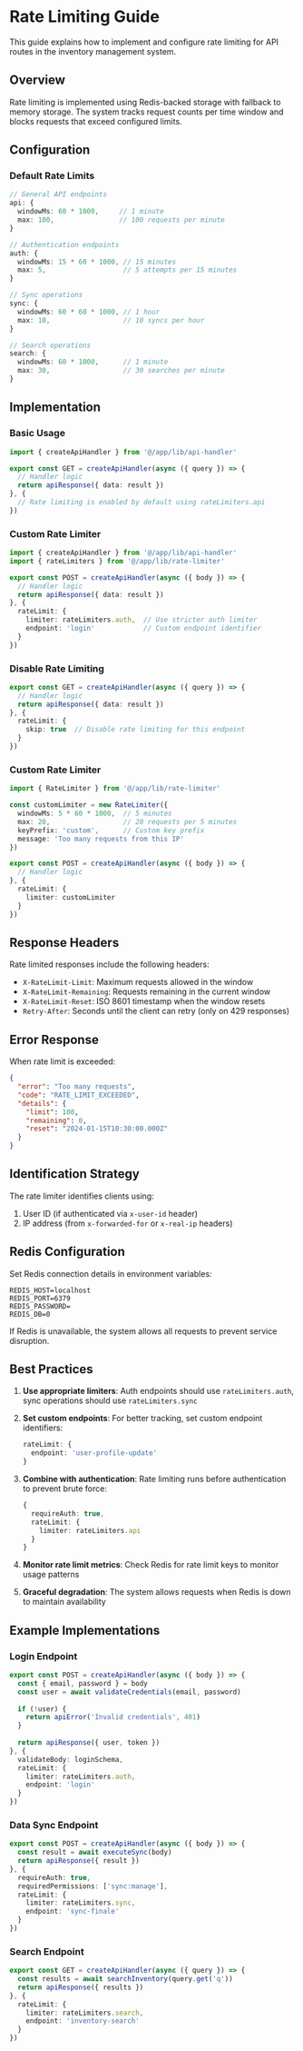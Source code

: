 # Rate Limiting Guide

This guide explains how to implement and configure rate limiting for API routes in the inventory management system.

## Overview

Rate limiting is implemented using Redis-backed storage with fallback to memory storage. The system tracks request counts per time window and blocks requests that exceed configured limits.

## Configuration

### Default Rate Limits

```typescript
// General API endpoints
api: {
  windowMs: 60 * 1000,     // 1 minute
  max: 100,                // 100 requests per minute
}

// Authentication endpoints
auth: {
  windowMs: 15 * 60 * 1000, // 15 minutes
  max: 5,                   // 5 attempts per 15 minutes
}

// Sync operations
sync: {
  windowMs: 60 * 60 * 1000, // 1 hour
  max: 10,                  // 10 syncs per hour
}

// Search operations
search: {
  windowMs: 60 * 1000,      // 1 minute
  max: 30,                  // 30 searches per minute
}
```

## Implementation

### Basic Usage

```typescript
import { createApiHandler } from '@/app/lib/api-handler'

export const GET = createApiHandler(async ({ query }) => {
  // Handler logic
  return apiResponse({ data: result })
}, {
  // Rate limiting is enabled by default using rateLimiters.api
})
```

### Custom Rate Limiter

```typescript
import { createApiHandler } from '@/app/lib/api-handler'
import { rateLimiters } from '@/app/lib/rate-limiter'

export const POST = createApiHandler(async ({ body }) => {
  // Handler logic
  return apiResponse({ data: result })
}, {
  rateLimit: {
    limiter: rateLimiters.auth,  // Use stricter auth limiter
    endpoint: 'login'            // Custom endpoint identifier
  }
})
```

### Disable Rate Limiting

```typescript
export const GET = createApiHandler(async ({ query }) => {
  // Handler logic
  return apiResponse({ data: result })
}, {
  rateLimit: {
    skip: true  // Disable rate limiting for this endpoint
  }
})
```

### Custom Rate Limiter

```typescript
import { RateLimiter } from '@/app/lib/rate-limiter'

const customLimiter = new RateLimiter({
  windowMs: 5 * 60 * 1000,  // 5 minutes
  max: 20,                  // 20 requests per 5 minutes
  keyPrefix: 'custom',      // Custom key prefix
  message: 'Too many requests from this IP'
})

export const POST = createApiHandler(async ({ body }) => {
  // Handler logic
}, {
  rateLimit: {
    limiter: customLimiter
  }
})
```

## Response Headers

Rate limited responses include the following headers:

- `X-RateLimit-Limit`: Maximum requests allowed in the window
- `X-RateLimit-Remaining`: Requests remaining in the current window
- `X-RateLimit-Reset`: ISO 8601 timestamp when the window resets
- `Retry-After`: Seconds until the client can retry (only on 429 responses)

## Error Response

When rate limit is exceeded:

```json
{
  "error": "Too many requests",
  "code": "RATE_LIMIT_EXCEEDED",
  "details": {
    "limit": 100,
    "remaining": 0,
    "reset": "2024-01-15T10:30:00.000Z"
  }
}
```

## Identification Strategy

The rate limiter identifies clients using:

1. User ID (if authenticated via `x-user-id` header)
2. IP address (from `x-forwarded-for` or `x-real-ip` headers)

## Redis Configuration

Set Redis connection details in environment variables:

```env
REDIS_HOST=localhost
REDIS_PORT=6379
REDIS_PASSWORD=
REDIS_DB=0
```

If Redis is unavailable, the system allows all requests to prevent service disruption.

## Best Practices

1. **Use appropriate limiters**: Auth endpoints should use `rateLimiters.auth`, sync operations should use `rateLimiters.sync`

2. **Set custom endpoints**: For better tracking, set custom endpoint identifiers:
   ```typescript
   rateLimit: {
     endpoint: 'user-profile-update'
   }
   ```

3. **Combine with authentication**: Rate limiting runs before authentication to prevent brute force:
   ```typescript
   {
     requireAuth: true,
     rateLimit: {
       limiter: rateLimiters.api
     }
   }
   ```

4. **Monitor rate limit metrics**: Check Redis for rate limit keys to monitor usage patterns

5. **Graceful degradation**: The system allows requests when Redis is down to maintain availability

## Example Implementations

### Login Endpoint

```typescript
export const POST = createApiHandler(async ({ body }) => {
  const { email, password } = body
  const user = await validateCredentials(email, password)
  
  if (!user) {
    return apiError('Invalid credentials', 401)
  }
  
  return apiResponse({ user, token })
}, {
  validateBody: loginSchema,
  rateLimit: {
    limiter: rateLimiters.auth,
    endpoint: 'login'
  }
})
```

### Data Sync Endpoint

```typescript
export const POST = createApiHandler(async ({ body }) => {
  const result = await executeSync(body)
  return apiResponse({ result })
}, {
  requireAuth: true,
  requiredPermissions: ['sync:manage'],
  rateLimit: {
    limiter: rateLimiters.sync,
    endpoint: 'sync-finale'
  }
})
```

### Search Endpoint

```typescript
export const GET = createApiHandler(async ({ query }) => {
  const results = await searchInventory(query.get('q'))
  return apiResponse({ results })
}, {
  rateLimit: {
    limiter: rateLimiters.search,
    endpoint: 'inventory-search'
  }
})
```